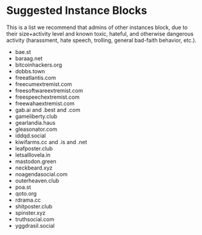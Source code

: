 Suggested Instance Blocks
=========================

This is a list we recommend that admins of other instances block, due to
their size+activity level and known toxic, hateful, and otherwise dangerous
activity (harassment, hate speech, trolling, general bad-faith behavior,
etc.).

* bae.st
* baraag.net
* bitcoinhackers.org
* dobbs.town
* freeatlantis.com
* freecumextremist.com
* freesoftwareextremist.com
* freespeechextremist.com
* freewahaextremist.com
* gab.ai and .best and .com
* gameliberty.club
* gearlandia.haus
* gleasonator.com
* iddqd.social
* kiwifarms.cc and .is and .net
* leafposter.club
* letsalllovela.in
* mastodon.green
* neckbeard.xyz
* noagendasocial.com
* outerheaven.club
* poa.st
* qoto.org
* rdrama.cc
* shitposter.club
* spinster.xyz
* truthsocial.com
* yggdrasil.social
